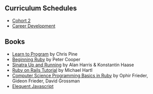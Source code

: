 Curriculum Schedules
--------------------
* [Cohort 2](C02_instruction_calendar.md)
* [Career Development](career_development_calendar.md)


Books
-----
* [Learn to Program](http://pine.fm/LearnToProgram/) by Chris Pine
* [Beginning Ruby](http://beginningruby.org/) by Peter Cooper
* [Sinatra Up and Running](http://shop.oreilly.com/product/0636920019664.do) by Alan Harris & Konstantin Haase
* [Ruby on Rails Tutorial](http://ruby.railstutorial.org/) by Michael Hartl
* [Computer Science Programming Basics in Ruby](http://shop.oreilly.com/product/0636920028192.do) by Ophir Frieder, Gideon Frieder, David Grossman
* [Elequent Javascript](http://eloquentjavascript.net/)
